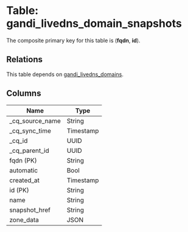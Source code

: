 # Table: gandi_livedns_domain_snapshots



The composite primary key for this table is (**fqdn**, **id**).

## Relations
This table depends on [gandi_livedns_domains](gandi_livedns_domains.md).

## Columns
| Name          | Type          |
| ------------- | ------------- |
|_cq_source_name|String|
|_cq_sync_time|Timestamp|
|_cq_id|UUID|
|_cq_parent_id|UUID|
|fqdn (PK)|String|
|automatic|Bool|
|created_at|Timestamp|
|id (PK)|String|
|name|String|
|snapshot_href|String|
|zone_data|JSON|